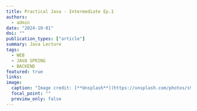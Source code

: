 ```yaml
---
title: Practical Java - Intermediate Ep.1
authors:
  - admin
date: "2024-10-01"
doi: ""
publication_types: ["article"]
summary: Java Lecture
tags:
  - WEB
  - JAVA SPRING
  - BACKEND
featured: true
links:
image:
  caption: "Image credit: [**Unsplash**](https://unsplash.com/photos/s9CC2SKySJM)"
  focal_point: ""
  preview_only: false
---
```

